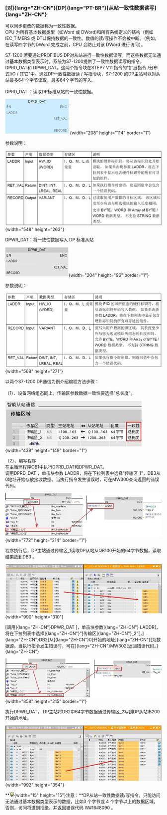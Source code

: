 ### [对]{lang="ZH-CN"}[DP]{lang="PT-BR"}[从站一致性数据读写]{lang="ZH-CN"}

可以同步更改的数据称为一致性数据。\
CPU 为所有基本数据类型（如Word 或 DWord)和所有系统定义的结构（例如
IEC_TIMERS 或
DTL)保持数据的一致性。数值的读/写操作不会被中断。（例如，在读写四字节的DWord
完成之前，CPU 会防止对该 DWord 进行访问）。

S7-1200 若要通过PROFIBUS
DP对从站进行一致性数据读写，而这些数据无法通过基本数据类型表示时，系统为S7-1200提供了一致性数据读写的指令，DPRD_DAT和
DPWR_DAT。这两个指令块在STEP7 V11 指令的"扩展指令 /分布式I/O /
其它"中。通过DP一致性数据读 / 写指令块，S7-1200 的DP主站可以对从站最多64
个字节读取，最多64个字节的写入。\
\
DPRD_DAT ：读取DP标准从站的一致性数据。

![](images/3-01.JPG){width="208" height="114" border="1"}

参数说明：

![](images/3-02.JPG){width="548" height="263"}

DPWR_DAT：将一致性数据写入 DP 标准从站

![](images/3-03.JPG){width="204" height="96" border="1"}

参数说明：

![](images/3-04.JPG){width="569" height="271"}

以两个S7-1200 DP通信为例介绍编程方法步骤：\
\
（1）、设备网络组态同上，传输区参数数据一致性要选择"总长度"。

![](images/3-05.JPG){width="439" height="149" border="1"}

（2）、编写程序\
在主循环程序OB1中执行DPRD_DAT和DPWR_DAT。\
调用DPRD_DAT ，单击块参数
LADDR，将在下拉列表中选择"传输区_1"，DB3从0地址开始存放接收数据。当执行指令发生错误时，可在MW300查询返回的错误代码。

![](images/3-06.JPG){width="772" height="214" border="1"}

程序执行后，DP主站通过传输区_1读取DP从站从QB100开始的64字节数据，读取结果放到DB3
。

![](images/3-07.JPG){width="990" height="310"}

[调用]{lang="ZH-CN"}DPWR_DAT [，单击块参数]{lang="ZH-CN"}
LADDR[，将在下拉列表中选择]{lang="ZH-CN"}"[传输区]{lang="ZH-CN"}\_2"[，]{lang="ZH-CN"}DB2[从]{lang="ZH-CN"}0[开始的地址]{lang="ZH-CN"}[为数据源。当执行指令发生错误时，可在]{lang="ZH-CN"}MW302[返回错误代码。]{lang="ZH-CN"}

![](images/3-08.JPG){width="858" height="215" border="1"}

执行DPWR_DAT，
DP主站将DB2中64字节数据通过传输区_2写到DP从站IB200开始的地址。

![](images/3-09.JPG){width="992" height="354"}

**![](images/3.gif){width="15"
height="15"}注意：**DP从站一致性数据读/写指令，只能访问无法通过基本数据类型表示的数据，比如3
个字节或 4 个字节以上的数据区域。 否则，访问将遭到拒绝，并返回错误代码
W#16#8090 。
